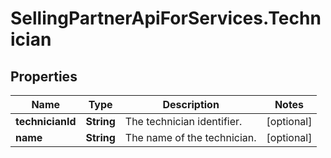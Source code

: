 # SellingPartnerApiForServices.Technician

## Properties

Name | Type | Description | Notes
------------ | ------------- | ------------- | -------------
**technicianId** | **String** | The technician identifier. | [optional] 
**name** | **String** | The name of the technician. | [optional] 


